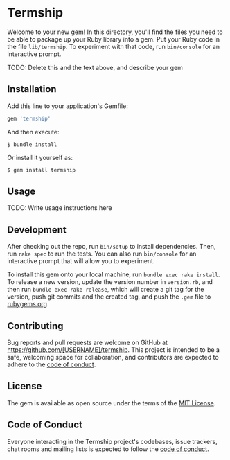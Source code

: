 # Termship

Welcome to your new gem! In this directory, you'll find the files you need to be able to package up your Ruby library into a gem. Put your Ruby code in the file `lib/termship`. To experiment with that code, run `bin/console` for an interactive prompt.

TODO: Delete this and the text above, and describe your gem

## Installation

Add this line to your application's Gemfile:

```ruby
gem 'termship'
```

And then execute:

    $ bundle install

Or install it yourself as:

    $ gem install termship

## Usage

TODO: Write usage instructions here

## Development

After checking out the repo, run `bin/setup` to install dependencies. Then, run `rake spec` to run the tests. You can also run `bin/console` for an interactive prompt that will allow you to experiment.

To install this gem onto your local machine, run `bundle exec rake install`. To release a new version, update the version number in `version.rb`, and then run `bundle exec rake release`, which will create a git tag for the version, push git commits and the created tag, and push the `.gem` file to [rubygems.org](https://rubygems.org).

## Contributing

Bug reports and pull requests are welcome on GitHub at https://github.com/[USERNAME]/termship. This project is intended to be a safe, welcoming space for collaboration, and contributors are expected to adhere to the [code of conduct](https://github.com/[USERNAME]/termship/blob/master/CODE_OF_CONDUCT.md).

## License

The gem is available as open source under the terms of the [MIT License](https://opensource.org/licenses/MIT).

## Code of Conduct

Everyone interacting in the Termship project's codebases, issue trackers, chat rooms and mailing lists is expected to follow the [code of conduct](https://github.com/[USERNAME]/termship/blob/master/CODE_OF_CONDUCT.md).

